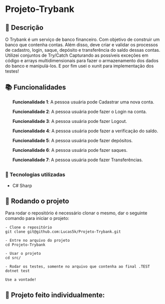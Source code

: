 # Projeto-Trybank

## :memo: Descrição
<p>O Trybank é um serviço de banco financeiro. Com objetivo de construir um banco que contenha contas. Além disso, deve criar e validar os processos de cadastro, login, saque, depósito e transferência do saldo dessas contas. Utilizei conjuntos de Try/Catch Capturando as possíveis exceções em código
e arrays multidimensionais para fazer o armazenamento dos dados do banco e manipulá-los. E por fim usei o xunit para implementação dos testes!</p>

## :books: Funcionalidades
<ol><b>Funcionalidade 1</b>: A pessoa usuária pode Cadastrar uma nova conta.</ol>
<ol><b>Funcionalidade 2</b>: A pessoa usuária pode fazer o Login na conta.</ol>
<ol><b>Funcionalidade 3</b>: A pessoa usuária pode fazer Logout.</ol>
<ol><b>Funcionalidade 4</b>: A pessoa usuária pode fazer a verificação do saldo.</ol>
<ol><b>Funcionalidade 5</b>: A pessoa usuária pode fazer depósitos.</ol>
<ol><b>Funcionalidade 6</b>: A pessoa usuária pode fazer saques.</ol>
<ol><b>Funcionalidade 7</b>: A pessoa usuária pode fazer Transferências.</ol>

## <h3>:wrench: Tecnologias utilizadas</h3>
* C# Sharp

## :rocket: Rodando o projeto
Para rodar o repositório é necessário clonar o mesmo, dar o seguinte comando para iniciar o projeto:
```
- Clone o repositório
git clone git@github.com:Lucas5k/Projeto-Trybank.git

- Entre no arquivo do projeto
cd Projeto-Trybank

- Usar o projeto
cd src/

- Rodar os testes, somente no arquivo que contenha ao final .TEST
dotnet test

Use a vontade!

```

<!-- ## :soon: Implementação futura
* O que será implementado na próxima sprint? -->

## :handshake: Projeto feito individualmente:

<!-- ## :dart: Status do projeto -->
